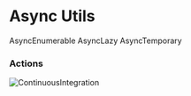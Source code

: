 # Async Utils
AsyncEnumerable
AsyncLazy
AsyncTemporary


### Actions

![ContinuousIntegration](https://github.com/Nivaes/Nivaes.Async/workflows/ContinuousIntegration/badge.svg)
